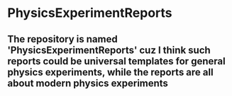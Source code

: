 # PhysicsExperimentReports
## The repository is named 'PhysicsExperimentReports' cuz I think such reports could be universal templates for general physics experiments, while the reports are all about modern physics experiments
